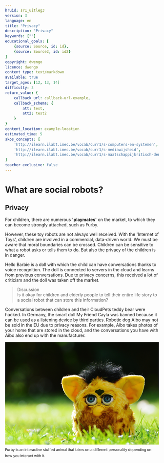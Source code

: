 ```yaml
---
hruid: sr1_uitleg3
version: 3
language: en
title: "Privacy"
description: "Privacy"
keywords: [""]
educational_goals: [
    {source: Source, id: id}, 
    {source: Source2, id: id2}
]
copyright: dwengo
licence: dwengo
content_type: text/markdown
available: true
target_ages: [12, 13, 14]
difficulty: 3
return_value: {
    callback_url: callback-url-example,
    callback_schema: {
        att: test,
        att2: test2
    }
}
content_location: example-location
estimated_time: 5
skos_concepts: [
    'http://ilearn.ilabt.imec.be/vocab/curr1/s-computers-en-systemen', 
    'http://ilearn.ilabt.imec.be/vocab/curr1/s-mediawijsheid', 
    'http://ilearn.ilabt.imec.be/vocab/curr1/s-maatschappijkritisch-denken'
]
teacher_exclusive: false
---
```

# What are social robots?
## Privacy

For children, there are numerous **'playmates'** on the market, to which they can become strongly attached, such as Furby.

However, these toy robots are not always well received. With the 'Internet of Toys', children are involved in a commercial, data-driven world. We must be aware that moral boundaries can be crossed. Children can be sensitive to what a robot asks or tells them to do. But also the privacy of the children is in danger.

Hello Barbie is a doll with which the child can have conversations thanks to voice recognition. The doll is connected to servers in the cloud and learns from previous conversations. Due to privacy concerns, this received a lot of criticism and the doll was taken off the market.

> Discussion<br>Is it okay for children and elderly people to tell their entire life story to a social robot that can store this information?

Conversations between children and their CloudPets teddy bear were hacked.
In Germany, the smart doll My Friend Cayla was banned because it can be used as a listening device by third parties.
Robotic dog Aibo may not be sold in the EU due to privacy reasons. For example, Aibo takes photos of your home that are stored in the cloud, and the conversations you have with Aibo also end up with the manufacturer.

![Furby is an interactive stuffed animal that takes on a different personality depending on how you interact with it.](embed/furby.jpg "Furby is an interactive stuffed animal that takes on a different personality depending on how you interact with it.")
<sub>Furby is an interactive stuffed animal that takes on a different personality depending on how you interact with it.</sub>